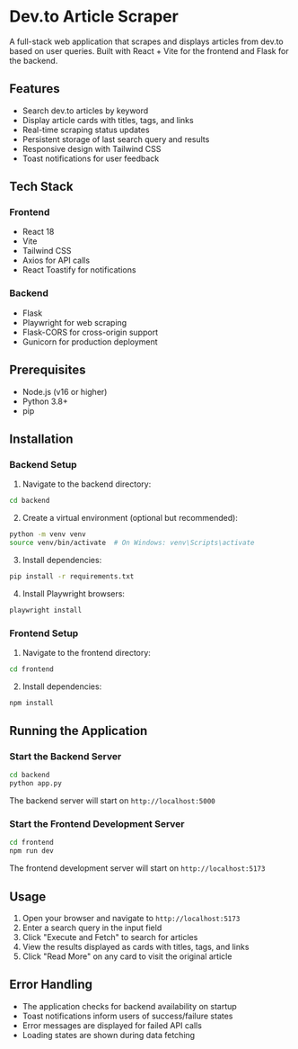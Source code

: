 # Dev.to Article Scraper

A full-stack web application that scrapes and displays articles from dev.to based on user queries. Built with React + Vite for the frontend and Flask for the backend.

## Features

- Search dev.to articles by keyword
- Display article cards with titles, tags, and links
- Real-time scraping status updates
- Persistent storage of last search query and results
- Responsive design with Tailwind CSS
- Toast notifications for user feedback

## Tech Stack

### Frontend
- React 18
- Vite
- Tailwind CSS
- Axios for API calls
- React Toastify for notifications

### Backend
- Flask
- Playwright for web scraping
- Flask-CORS for cross-origin support
- Gunicorn for production deployment

## Prerequisites

- Node.js (v16 or higher)
- Python 3.8+
- pip

## Installation

### Backend Setup

1. Navigate to the backend directory:
```bash
cd backend
```

2. Create a virtual environment (optional but recommended):
```bash
python -m venv venv
source venv/bin/activate  # On Windows: venv\Scripts\activate
```

3. Install dependencies:
```bash
pip install -r requirements.txt
```

4. Install Playwright browsers:
```bash
playwright install
```

### Frontend Setup

1. Navigate to the frontend directory:
```bash
cd frontend
```

2. Install dependencies:
```bash
npm install
```

## Running the Application

### Start the Backend Server

```bash
cd backend
python app.py
```

The backend server will start on `http://localhost:5000`

### Start the Frontend Development Server

```bash
cd frontend
npm run dev
```

The frontend development server will start on `http://localhost:5173`

## Usage

1. Open your browser and navigate to `http://localhost:5173`
2. Enter a search query in the input field
3. Click "Execute and Fetch" to search for articles
4. View the results displayed as cards with titles, tags, and links
5. Click "Read More" on any card to visit the original article

## Error Handling

- The application checks for backend availability on startup
- Toast notifications inform users of success/failure states
- Error messages are displayed for failed API calls
- Loading states are shown during data fetching
